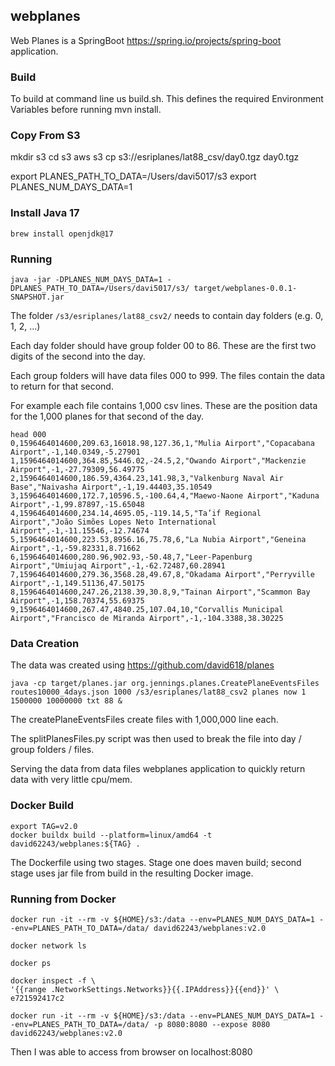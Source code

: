 ## webplanes

Web Planes is a SpringBoot https://spring.io/projects/spring-boot application. 

### Build 

To build at command line  us build.sh.  This defines the required Environment Variables before running mvn install. 

### Copy From S3

mkdir s3
cd s3
aws s3 cp s3://esriplanes/lat88_csv/day0.tgz day0.tgz

export PLANES_PATH_TO_DATA=/Users/davi5017/s3
export PLANES_NUM_DAYS_DATA=1

### Install Java 17

```
brew install openjdk@17
```

### Running  

```
java -jar -DPLANES_NUM_DAYS_DATA=1 -DPLANES_PATH_TO_DATA=/Users/davi5017/s3/ target/webplanes-0.0.1-SNAPSHOT.jar
```

The folder ``/s3/esriplanes/lat88_csv2/`` needs to contain day folders (e.g. 0, 1, 2, ...) 

Each day folder should have group folder 00 to 86.  These are the first two digits of the second into the day. 

Each group folders will have data files 000 to 999.  The files contain the data to return for that second. 

For example each file contains 1,000 csv lines. These are the position data for the 1,000 planes for that second of the day.

```
head 000
0,1596464014600,209.63,16018.98,127.36,1,"Mulia Airport","Copacabana Airport",-1,140.0349,-5.27901
1,1596464014600,364.85,5446.02,-24.5,2,"Owando Airport","Mackenzie Airport",-1,-27.79309,56.49775
2,1596464014600,186.59,4364.23,141.98,3,"Valkenburg Naval Air Base","Naivasha Airport",-1,19.44403,35.10549
3,1596464014600,172.7,10596.5,-100.64,4,"Maewo-Naone Airport","Kaduna Airport",-1,99.87897,-15.65048
4,1596464014600,234.14,4695.05,-119.14,5,"Ta’if Regional Airport","João Simões Lopes Neto International Airport",-1,-11.15546,-12.74674
5,1596464014600,223.53,8956.16,75.78,6,"La Nubia Airport","Geneina Airport",-1,-59.82331,8.71662
6,1596464014600,280.96,902.93,-50.48,7,"Leer-Papenburg Airport","Umiujaq Airport",-1,-62.72487,60.28941
7,1596464014600,279.36,3568.28,49.67,8,"Okadama Airport","Perryville Airport",-1,149.51136,47.50175
8,1596464014600,247.26,2138.39,30.8,9,"Tainan Airport","Scammon Bay Airport",-1,158.70374,55.69375
9,1596464014600,267.47,4840.25,107.04,10,"Corvallis Municipal Airport","Francisco de Miranda Airport",-1,-104.3388,38.30225
```

### Data Creation

The data was created using https://github.com/david618/planes


```
java -cp target/planes.jar org.jennings.planes.CreatePlaneEventsFiles routes10000_4days.json 1000 /s3/esriplanes/lat88_csv2 planes now 1 1500000 10000000 txt 88 &
```

The createPlaneEventsFiles create files with 1,000,000 line each.  

The splitPlanesFiles.py script was then used to break the file into day / group folders / files. 

Serving the data from data files webplanes application to quickly return data with very little cpu/mem. 

### Docker Build

```
export TAG=v2.0
docker buildx build --platform=linux/amd64 -t david62243/webplanes:${TAG} .  
```

The Dockerfile using two stages.  Stage one does maven build; second stage uses jar file from build in the resulting Docker image.

### Running from Docker

```
docker run -it --rm -v ${HOME}/s3:/data --env=PLANES_NUM_DAYS_DATA=1 --env=PLANES_PATH_TO_DATA=/data/ david62243/webplanes:v2.0
```

```
docker network ls
```

```
docker ps
```

```
docker inspect -f \
'{{range .NetworkSettings.Networks}}{{.IPAddress}}{{end}}' \
e721592417c2
```


```
docker run -it --rm -v ${HOME}/s3:/data --env=PLANES_NUM_DAYS_DATA=1 --env=PLANES_PATH_TO_DATA=/data/ -p 8080:8080 --expose 8080 david62243/webplanes:v2.0
```

Then I was able to access from browser on localhost:8080


